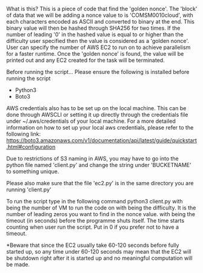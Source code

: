 What is this?
This is a piece of code that find the 'golden nonce'. The 'block' of data that we will be adding a nonce value to is 'COMSM0010cloud', with each characters encoded as ASCII and converted to binary at the end. This binary value will then be hashed through SHA256 for two times. If the number of leading '0' in the hashed value is equal to or higher than the difficulty user specified then the value is considered as a 'golden nonce'.
User can specify the number of AWS EC2 to run on to achieve parallelism for a faster runtime. Once the 'golden nonce' is found, the value will be printed out and any EC2 created for the task will be terminated. 

Before running the script...
Please ensure the following is installed before running the script
- Python3
- Boto3

AWS credentials also has to be set up on the local machine. This can be done through AWSCLI or setting it up directly through the credentials file under ~/.aws/credentials of your local machine.
For a more detailed information on how to set up your local aws credentials, please refer to the following link:
https://boto3.amazonaws.com/v1/documentation/api/latest/guide/quickstart.html#configuration 

Due to restrictions of S3 naming in AWS, you may have to go into the python file named 'client.py' and change the string under 'BUCKETNAME' to something unique.

Please also make sure that the file 'ec2.py' is in the same directory you are running 'client.py'

To run the script type in the following command
python3 client.py <N> <D> <T>
with <N> being the number of VM to run the code on
with <D> being the difficulty. It is the number of leading zeros you want to find in the nonce value.
with <T> being the timeout (in seconds) before the programme shuts itself. The time starts counting when user run the script. Put in 0 if you prefer not to have a timeout.

*Beware that since the EC2 usually take 60-120 seconds before fully started up, so any time under 60-120 seconds may mean that the EC2 will be shutdown right after it is started up and no meaningful computation will be made.



